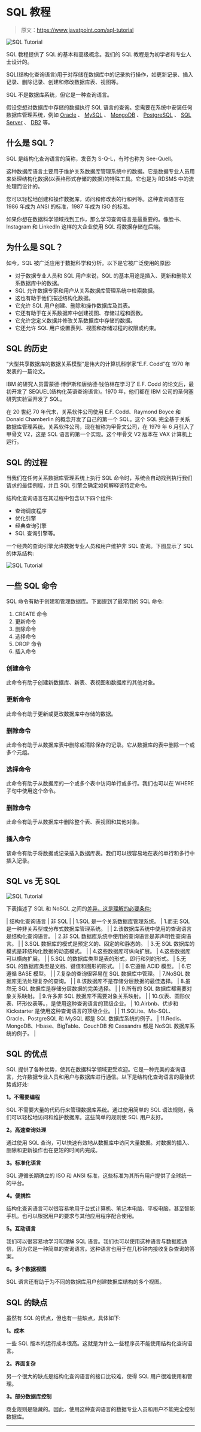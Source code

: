# SQL 教程

> 原文：<https://www.javatpoint.com/sql-tutorial>

![SQL Tutorial](img/1f2f71af724a454cf2b4063fdf68238f.png)

SQL 教程提供了 SQL 的基本和高级概念。我们的 SQL 教程是为初学者和专业人士设计的。

SQL(结构化查询语言)用于对存储在数据库中的记录执行操作，如更新记录、插入记录、删除记录、创建和修改数据库表、视图等。

SQL 不是数据库系统，但它是一种查询语言。

假设您想对数据库中存储的数据执行 SQL 语言的查询。您需要在系统中安装任何数据库管理系统，例如 [Oracle](https://www.javatpoint.com/oracle-tutorial) 、 [MySQL](https://www.javatpoint.com/mysql-tutorial) 、 [MongoDB](https://www.javatpoint.com/mongodb-tutorial) 、 [PostgreSQL](https://www.javatpoint.com/postgresql-tutorial) 、 [SQL Server](https://www.javatpoint.com/sql-server-tutorial) 、 [DB2](https://www.javatpoint.com/db2-tutorial) 等。

## 什么是 SQL？

SQL 是结构化查询语言的简称，发音为 S-Q-L，有时也称为 See-Quell。

这种数据库语言主要用于维护关系数据库管理系统中的数据。它是数据专业人员用来处理结构化数据(以表格形式存储的数据)的特殊工具。它也是为 RDSMS 中的流处理而设计的。

您可以轻松地创建和操作数据库，访问和修改表的行和列等。这种查询语言在 1986 年成为 ANSI 的标准，1987 年成为 ISO 的标准。

如果你想在数据科学领域找到工作，那么学习查询语言是最重要的。像脸书、Instagram 和 LinkedIn 这样的大企业使用 SQL 将数据存储在后端。

## 为什么是 SQL？

如今，SQL 被广泛应用于数据科学和分析。以下是它被广泛使用的原因:

*   对于数据专业人员和 SQL 用户来说，SQL 的基本用途是插入、更新和删除关系数据库中的数据。
*   SQL 允许数据专家和用户从关系数据库管理系统中检索数据。
*   这也有助于他们描述结构化数据。
*   它允许 SQL 用户创建、删除和操作数据库及其表。
*   它还有助于在关系数据库中创建视图、存储过程和函数。
*   它允许您定义数据并修改关系数据库中存储的数据。
*   它还允许 SQL 用户设置表列、视图和存储过程的权限或约束。

## SQL 的历史

“大型共享数据库的数据关系模型”是伟大的计算机科学家“E.F. Codd”在 1970 年发表的一篇论文。

IBM 的研究人员雷蒙德·博伊斯和唐纳德·钱伯林在学习了 E.F. Codd 的论文后，最初开发了 SEQUEL(结构化英语查询语言)。1970 年，他们都在 IBM 公司的圣何塞研究实验室开发了 SQL。

在 20 世纪 70 年代末，关系软件公司使用 E.F. Codd、Raymond Boyce 和 Donald Chamberlin 的概念开发了自己的第一个 SQL。这个 SQL 完全基于关系数据库管理系统。关系软件公司，现在被称为甲骨文公司，在 1979 年 6 月引入了甲骨文 V2，这是 SQL 语言的第一个实现。这个甲骨文 V2 版本在 VAX 计算机上运行。

## SQL 的过程

当我们在任何关系数据库管理系统上执行 SQL 命令时，系统会自动找到执行我们请求的最佳例程，并且 SQL 引擎会确定如何解释该特定命令。

结构化查询语言在其过程中包含以下四个组件:

*   查询调度程序
*   优化引擎
*   经典查询引擎
*   SQL 查询引擎等。

一个经典的查询引擎允许数据专业人员和用户维护非 SQL 查询。下图显示了 SQL 的体系结构:

![SQL Tutorial](img/d7d0e72160adc63be214ee7fb345eaa8.png)

## 一些 SQL 命令

SQL 命令有助于创建和管理数据库。下面提到了最常用的 SQL 命令:

1.  CREATE 命令
2.  更新命令
3.  删除命令
4.  选择命令
5.  DROP 命令
6.  插入命令

### 创建命令

此命令有助于创建新数据库、新表、表视图和数据库的其他对象。

### 更新命令

此命令有助于更新或更改数据库中存储的数据。

### 删除命令

此命令有助于从数据库表中删除或清除保存的记录。它从数据库的表中删除一个或多个元组。

### 选择命令

此命令有助于从数据库的一个或多个表中访问单行或多行。我们也可以在 WHERE 子句中使用这个命令。

### 删除命令

此命令有助于从数据库中删除整个表、表视图和其他对象。

### 插入命令

该命令有助于将数据或记录插入数据库表。我们可以很容易地在表的单行和多行中插入记录。

## SQL vs 无 SQL

![SQL Tutorial](img/24bde6315e74bea4132190bdd6ba80e3.png)

下表描述了 SQL 和 NoSQL 之间的[差异，这是理解的必要条件:](https://www.javatpoint.com/sql-vs-nosql)

| 结构化查询语言 | 非 SQL |
| 1.SQL 是一个关系数据库管理系统。 | 1.而无 SQL 是一种非关系型或分布式数据库管理系统。 |
| 2.该数据库系统中使用的查询语言是结构化查询语言。 | 2.非 SQL 数据库系统中使用的查询语言是非声明性查询语言。 |
| 3.SQL 数据库的模式是预定义的、固定的和静态的。 | 3.无 SQL 数据库的模式是非结构化数据的动态模式。 |
| 4.这些数据库可纵向扩展。 | 4.这些数据库可以横向扩展。 |
| 5.SQL 的数据库类型是表的形式，即行和列的形式。 | 5.无 SQL 的数据库类型是文档、键值和图形的形式。 |
| 6.它遵循 ACID 模型。 | 6.它遵循 BASE 模型。 |
| 7.复杂的查询很容易在 SQL 数据库中管理。 | 7.NoSQL 数据库无法处理复杂的查询。 |
| 8.该数据库不是存储分层数据的最佳选择。 | 8.虽然无 SQL 数据库是存储分层数据的完美选择。 |
| 9.所有的 SQL 数据库都需要对象关系映射。 | 9.许多非 SQL 数据库不需要对象关系映射。 |
| 10.仪表、圆形仪表、环形仪表等。，是使用这种查询语言的顶级企业。 | 10.Airbnb、优步和 Kickstarter 是使用这种查询语言的顶级企业。 |
| 11.SQLite、Ms-SQL、Oracle、PostgreSQL 和 MySQL 都是 SQL 数据库系统的例子。 | 11.Redis、MongoDB、Hbase、BigTable、CouchDB 和 Cassandra 都是 NoSQL 数据库系统的例子。 |

## SQL 的优点

SQL 提供了各种优势，使其在数据科学领域更受欢迎。它是一种完美的查询语言，允许数据专业人员和用户与数据库进行通信。以下是结构化查询语言的最佳优势或好处:

**1。不需要编程**

SQL 不需要大量的代码行来管理数据库系统。通过使用简单的 SQL 语法规则，我们可以轻松地访问和维护数据库。这些简单的规则使 SQL 用户友好。

**2。高速查询处理**

通过使用 SQL 查询，可以快速有效地从数据库中访问大量数据。对数据的插入、删除和更新操作也在更短的时间内完成。

**3。标准化语言**

SQL 遵循长期确立的 ISO 和 ANSI 标准，这些标准为其所有用户提供了全球统一的平台。

**4。便携性**

结构化查询语言可以很容易地用于台式计算机、笔记本电脑、平板电脑，甚至智能手机。也可以根据用户的要求与其他应用程序配合使用。

**5。互动语言**

我们可以很容易地学习和理解 SQL 语言。我们也可以使用这种语言与数据库通信，因为它是一种简单的查询语言。这种语言也用于在几秒钟内接收复杂查询的答案。

**6。多个数据视图**

SQL 语言还有助于为不同的数据库用户创建数据库结构的多个视图。

## SQL 的缺点

虽然有 SQL 的优点，但也有一些缺点，具体如下:

**1。成本**

一些 SQL 版本的运行成本很高。这就是为什么一些程序员不能使用结构化查询语言。

**2。界面复杂**

另一个很大的缺点是结构化查询语言的接口比较难，使得 SQL 用户很难使用和管理。

**3。部分数据库控制**

商业规则是隐藏的。因此，使用这种查询语言的数据专业人员和用户不能完全控制数据库。

* * *